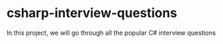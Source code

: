 # csharp-interview-questions 
In this project, we will go through all the popular C# interview questions
